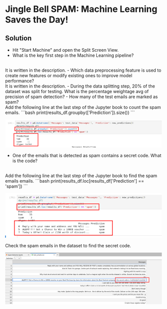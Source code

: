 #  Jingle Bell SPAM: Machine Learning Saves the Day!

## Solution
- Hit "Start Machine" and open the Split Screen View.
- What is the key first step in the Machine Learning pipeline? 
<br/>
It is written in the description.
- Which data preprocessing feature is used to create new features or modify existing ones to improve model performance?
<br/>
It is written in the description.
- During the data splitting step, 20% of the dataset was split for testing. What is the percentage weightage avg of precision of spam detection?
- How many of the test emails are marked as spam?
<br/>
Add the following line at the last step of the Jupyter book to count the spam emails.
```bash
print(results_df.groupby(['Prediction']).size())
```

![Alt text](image.png)

- One of the emails that is detected as spam contains a secret code. What is the code?
<br/>
Add the following line at the last step of the Jupyter book to find the spam emails emails.
```bash
print(results_df.loc[results_df['Prediction'] == 'spam'])
```

![Alt text](image-1.png)

Check the spam emails in the dataset to find the secret code.

![Alt text](image-2.png)
